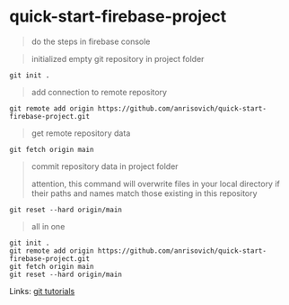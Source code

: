 # quick-start-firebase-project

> do the steps in firebase console


> initialized empty git repository in project folder
```
git init .
```


> add connection to remote repository
```
git remote add origin https://github.com/anrisovich/quick-start-firebase-project.git
```


> get remote repository data
```
git fetch origin main
```


> commit repository data in project folder
> 
> attention, this command will overwrite files in your local directory if their paths and names match those existing in this repository
```
git reset --hard origin/main
```

> all in one
```
git init .
git remote add origin https://github.com/anrisovich/quick-start-firebase-project.git
git fetch origin main
git reset --hard origin/main

```

Links:
[git tutorials](https://www.atlassian.com/ru/git/tutorials/syncing)
